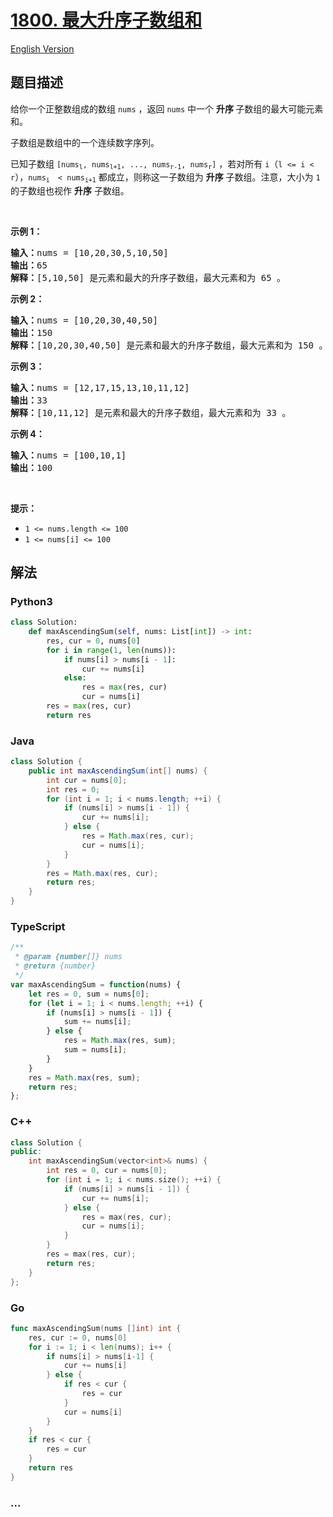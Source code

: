 # [1800. 最大升序子数组和](https://leetcode-cn.com/problems/maximum-ascending-subarray-sum)

[English Version](/solution/1800-1899/1800.Maximum%20Ascending%20Subarray%20Sum/README_EN.md)

## 题目描述

<!-- 这里写题目描述 -->

<p>给你一个正整数组成的数组 <code>nums</code> ，返回 <code>nums</code> 中一个 <strong>升序 </strong>子数组的最大可能元素和。</p>

<p>子数组是数组中的一个连续数字序列。</p>

<p>已知子数组 <code>[nums<sub>l</sub>, nums<sub>l+1</sub>, ..., nums<sub>r-1</sub>, nums<sub>r</sub>]</code> ，若对所有 <code>i</code>（<code>l <= i < r</code>），<code>nums<sub>i </sub> < nums<sub>i+1</sub></code> 都成立，则称这一子数组为 <strong>升序</strong> 子数组。注意，大小为 <code>1</code> 的子数组也视作 <strong>升序</strong> 子数组。</p>

<p> </p>

<p><strong>示例 1：</strong></p>

<pre>
<strong>输入：</strong>nums = [10,20,30,5,10,50]
<strong>输出：</strong>65
<strong>解释：</strong>[5,10,50] 是元素和最大的升序子数组，最大元素和为 65 。
</pre>

<p><strong>示例 2：</strong></p>

<pre>
<strong>输入：</strong>nums = [10,20,30,40,50]
<strong>输出：</strong>150
<strong>解释：</strong>[10,20,30,40,50] 是元素和最大的升序子数组，最大元素和为 150 。 
</pre>

<p><strong>示例 3：</strong></p>

<pre>
<strong>输入：</strong>nums = [12,17,15,13,10,11,12]
<strong>输出：</strong>33
<strong>解释：</strong>[10,11,12] 是元素和最大的升序子数组，最大元素和为 33 。 
</pre>

<p><strong>示例 4：</strong></p>

<pre>
<strong>输入：</strong>nums = [100,10,1]
<strong>输出：</strong>100
</pre>

<p> </p>

<p><strong>提示：</strong></p>

<ul>
	<li><code>1 <= nums.length <= 100</code></li>
	<li><code>1 <= nums[i] <= 100</code></li>
</ul>

## 解法

<!-- 这里可写通用的实现逻辑 -->

<!-- tabs:start -->

### **Python3**

<!-- 这里可写当前语言的特殊实现逻辑 -->

```python
class Solution:
    def maxAscendingSum(self, nums: List[int]) -> int:
        res, cur = 0, nums[0]
        for i in range(1, len(nums)):
            if nums[i] > nums[i - 1]:
                cur += nums[i]
            else:
                res = max(res, cur)
                cur = nums[i]
        res = max(res, cur)
        return res
```

### **Java**

<!-- 这里可写当前语言的特殊实现逻辑 -->

```java
class Solution {
    public int maxAscendingSum(int[] nums) {
        int cur = nums[0];
        int res = 0;
        for (int i = 1; i < nums.length; ++i) {
            if (nums[i] > nums[i - 1]) {
                cur += nums[i];
            } else {
                res = Math.max(res, cur);
                cur = nums[i];
            }
        }
        res = Math.max(res, cur);
        return res;
    }
}
```

### **TypeScript**

```ts
/**
 * @param {number[]} nums
 * @return {number}
 */
var maxAscendingSum = function(nums) {
    let res = 0, sum = nums[0];
    for (let i = 1; i < nums.length; ++i) {
        if (nums[i] > nums[i - 1]) {
            sum += nums[i];
        } else {
            res = Math.max(res, sum);
            sum = nums[i];
        }
    }
    res = Math.max(res, sum);
    return res;
};
```

### **C++**

```cpp
class Solution {
public:
    int maxAscendingSum(vector<int>& nums) {
        int res = 0, cur = nums[0];
        for (int i = 1; i < nums.size(); ++i) {
            if (nums[i] > nums[i - 1]) {
                cur += nums[i];
            } else {
                res = max(res, cur);
                cur = nums[i];
            }
        }
        res = max(res, cur);
        return res;
    }
};
```

### **Go**

```go
func maxAscendingSum(nums []int) int {
	res, cur := 0, nums[0]
	for i := 1; i < len(nums); i++ {
		if nums[i] > nums[i-1] {
			cur += nums[i]
		} else {
			if res < cur {
				res = cur
			}
			cur = nums[i]
		}
	}
	if res < cur {
		res = cur
	}
	return res
}
```

### **...**

```

```

<!-- tabs:end -->
